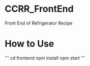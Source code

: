 # CCRR_FrontEnd
 Front End of Refrigerator Recipe
# How to Use
'''
 cd frontend
 npm install
 npm start
'''
